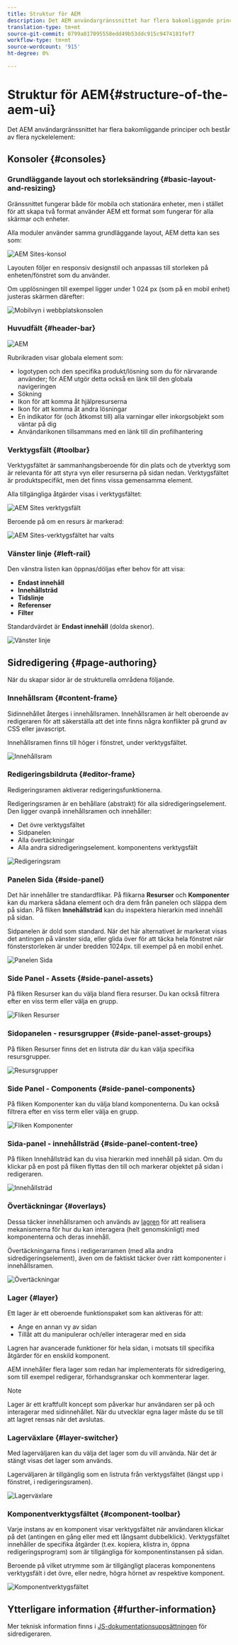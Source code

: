 ```yaml
---
title: Struktur för AEM
description: Det AEM användargränssnittet har flera bakomliggande principer och består av flera nyckelelement
translation-type: tm+mt
source-git-commit: 0799a817095558edd49b53ddc915c9474181fef7
workflow-type: tm+mt
source-wordcount: '915'
ht-degree: 0%

---
```



# Struktur för AEM{#structure-of-the-aem-ui}

Det AEM användargränssnittet har flera bakomliggande principer och består av flera nyckelelement:

## Konsoler {#consoles}

### Grundläggande layout och storleksändring {#basic-layout-and-resizing}

Gränssnittet fungerar både för mobila och stationära enheter, men i stället för att skapa två format använder AEM ett format som fungerar för alla skärmar och enheter.

Alla moduler använder samma grundläggande layout, AEM detta kan ses som:

![AEM Sites-konsol](assets/ui-sites-console.png)

Layouten följer en responsiv designstil och anpassas till storleken på enheten/fönstret som du använder.

Om upplösningen till exempel ligger under 1 024 px (som på en mobil enhet) justeras skärmen därefter:

![Mobilvyn i webbplatskonsolen](assets/ui-sites-mobile.png)

### Huvudfält {#header-bar}

![AEM](assets/ui-header-bar.png)

Rubrikraden visar globala element som:

* logotypen och den specifika produkt/lösning som du för närvarande använder; för AEM utgör detta också en länk till den globala navigeringen
* Sökning
* Ikon för att komma åt hjälpresurserna
* Ikon för att komma åt andra lösningar
* En indikator för (och åtkomst till) alla varningar eller inkorgsobjekt som väntar på dig
* Användarikonen tillsammans med en länk till din profilhantering

### Verktygsfält {#toolbar}

Verktygsfältet är sammanhangsberoende för din plats och de ytverktyg som är relevanta för att styra vyn eller resurserna på sidan nedan. Verktygsfältet är produktspecifikt, men det finns vissa gemensamma element.

Alla tillgängliga åtgärder visas i verktygsfältet:

![AEM Sites verktygsfält](assets/ui-sites-toolbar.png)

Beroende på om en resurs är markerad:

![AEM Sites-verktygsfältet har valts](assets/ui-sites-toolbar-selected.png)

### Vänster linje {#left-rail}

Den vänstra listen kan öppnas/döljas efter behov för att visa:

* **Endast innehåll**
* **Innehållsträd**
* **Tidslinje**
* **Referenser**
* **Filter**

Standardvärdet är **Endast innehåll** (dolda skenor).

![Vänster linje](assets/ui-left-rail.png)

## Sidredigering {#page-authoring}

När du skapar sidor är de strukturella områdena följande.

### Innehållsram {#content-frame}

Sidinnehållet återges i innehållsramen. Innehållsramen är helt oberoende av redigeraren för att säkerställa att det inte finns några konflikter på grund av CSS eller javascript.

Innehållsramen finns till höger i fönstret, under verktygsfältet.

![Innehållsram](assets/ui-content-frame.png)

### Redigeringsbildruta {#editor-frame}

Redigeringsramen aktiverar redigeringsfunktionerna.

Redigeringsramen är en behållare (abstrakt) för alla sidredigeringselement. Den ligger ovanpå innehållsramen och innehåller:

* Det övre verktygsfältet
* Sidpanelen
* Alla övertäckningar
* Alla andra sidredigeringselement. komponentens verktygsfält

![Redigeringsram](assets/ui-editor-frame.png)

### Panelen Sida {#side-panel}

Det här innehåller tre standardflikar. På flikarna **Resurser** och **Komponenter** kan du markera sådana element och dra dem från panelen och släppa dem på sidan. På fliken **Innehållsträd** kan du inspektera hierarkin med innehåll på sidan.

Sidpanelen är dold som standard. När det här alternativet är markerat visas det antingen på vänster sida, eller glida över för att täcka hela fönstret när fönsterstorleken är under bredden 1024px. till exempel på en mobil enhet.

![Panelen Sida](assets/ui-side-panel.png)

### Side Panel - Assets {#side-panel-assets}

På fliken Resurser kan du välja bland flera resurser. Du kan också filtrera efter en viss term eller välja en grupp.

![Fliken Resurser](assets/ui-side-panel-assets.png)

### Sidopanelen - resursgrupper {#side-panel-asset-groups}

På fliken Resurser finns det en listruta där du kan välja specifika resursgrupper.

![Resursgrupper](assets/ui-side-panel-asset-groups.png)

### Side Panel - Components {#side-panel-components}

På fliken Komponenter kan du välja bland komponenterna. Du kan också filtrera efter en viss term eller välja en grupp.

![Fliken Komponenter](assets/ui-side-panel-components.png)

### Sida-panel - innehållsträd {#side-panel-content-tree}

På fliken Innehållsträd kan du visa hierarkin med innehåll på sidan. Om du klickar på en post på fliken flyttas den till och markerar objektet på sidan i redigeraren.

![Innehållsträd](assets/ui-side-panel-content-tree.png)

### Övertäckningar {#overlays}

Dessa täcker innehållsramen och används av [lagren](#layer) för att realisera mekanismerna för hur du kan interagera (helt genomskinligt) med komponenterna och deras innehåll.

Övertäckningarna finns i redigerarramen (med alla andra sidredigeringselement), även om de faktiskt täcker över rätt komponenter i innehållsramen.

![Övertäckningar](assets/ui-overlays.png)

### Lager {#layer}

Ett lager är ett oberoende funktionspaket som kan aktiveras för att:

* Ange en annan vy av sidan
* Tillåt att du manipulerar och/eller interagerar med en sida

Lagren har avancerade funktioner för hela sidan, i motsats till specifika åtgärder för en enskild komponent.

AEM innehåller flera lager som redan har implementerats för sidredigering, som till exempel redigerar, förhandsgranskar och kommenterar lager.

>[!NOTE]
>
>Lager är ett kraftfullt koncept som påverkar hur användaren ser på och interagerar med sidinnehållet. När du utvecklar egna lager måste du se till att lagret rensas när det avslutas.

### Lagerväxlare {#layer-switcher}

Med lagerväljaren kan du välja det lager som du vill använda. När det är stängt visas det lager som används.

Lagerväljaren är tillgänglig som en listruta från verktygsfältet (längst upp i fönstret, i redigeringsramen).

![Lagerväxlare](assets/ui-layer-switcher.png)

### Komponentverktygsfältet {#component-toolbar}

Varje instans av en komponent visar verktygsfältet när användaren klickar på det (antingen en gång eller med ett långsamt dubbelklick). Verktygsfältet innehåller de specifika åtgärder (t.ex. kopiera, klistra in, öppna redigeringsprogram) som är tillgängliga för komponentinstansen på sidan.

Beroende på vilket utrymme som är tillgängligt placeras komponentens verktygsfält i det övre, eller nedre, högra hörnet av respektive komponent.

![Komponentverktygsfältet](assets/ui-component-toolbar.png)

## Ytterligare information {#further-information}

<!--For more details about the concepts around the touch-enabled UI, continue to the article [Concepts of the AEM Touch-Enabled UI](/help/sites-developing/touch-ui-concepts.md).-->

Mer teknisk information finns i [JS-dokumentationsuppsättningen](https://helpx.adobe.com/experience-manager/6-5/sites/developing/using/reference-materials/jsdoc/ui-touch/editor-core/index.html) för sidredigeraren.

